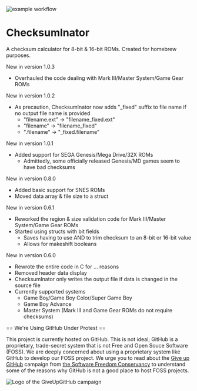 ![example workflow](https://github.com/kakalakola/ChecksumInator/actions/workflows/ChecksumInator.yml/badge.svg)

# ChecksumInator
A checksum calculator for 8-bit & 16-bit ROMs. Created for homebrew purposes.

New in version 1.0.3
  - Overhauled the code dealing with Mark III/Master System/Game Gear ROMs

New in version 1.0.2
  - As precaution, ChecksumInator now adds "_fixed" suffix to file name if no output file name is provided
    - "filename.ext" -> "filename_fixed.ext"
    - "filename" -> "filename_fixed"
    - ".filename" -> "_fixed.filename"

New in version 1.0.1
  - Added support for SEGA Genesis/Mega Drive/32X ROMs
    - Admittedly, some officially released Genesis/MD games seem to have bad checksums

New in version 0.8.0
  - Added basic support for SNES ROMs
  - Moved data array & file size to a struct

New in version 0.6.1
  - Reworked the region & size validation code for Mark III/Master System/Game Gear ROMs
  - Started using structs with bit fields
    - Saves having to use AND to trim checksum to an 8-bit or 16-bit value
    - Allows for makeshift booleans

New in version 0.6.0
  - Rewrote the entire code in C for ... reasons
  - Removed header data display
  - ChecksumInator only writes the output file if data is changed in the source file
  - Currently supported systems
    - Game Boy/Game Boy Color/Super Game Boy
    - Game Boy Advance
    - Master System (Mark III and Game Gear ROMs do not require checksums)

== We're Using GitHub Under Protest ==

This project is currently hosted on GitHub.  This is not ideal; GitHub is a proprietary, trade-secret system that is not Free and Open Souce Software (FOSS).  We 
are deeply concerned about using a proprietary system like GitHub to develop our FOSS project. We urge you to read about the [Give up GitHub](https://GiveUpGitHub.org) campaign from [the Software Freedom Conservancy](https://sfconservancy.org) to understand some of the reasons why GitHub is not
a good place to host FOSS projects.

![Logo of the GiveUpGitHub campaign](https://sfconservancy.org/img/GiveUpGitHub.png)
